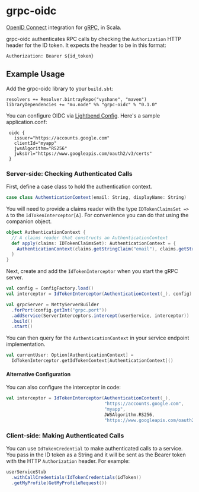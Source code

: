 # grpc-oidc

[OpenID Connect](http://openid.net/connect/) integration for [gRPC](https://grpc.io), in Scala.

grpc-oidc authenticates RPC calls by checking the `Authorization` HTTP header for the ID token. It expects the header to be in this format:
 
```
Authorization: Bearer ${id_token}
```

## Example Usage

Add the grpc-oidc library to your `build.sbt`:

```
resolvers += Resolver.bintrayRepo("vyshane", "maven")
libraryDependencies += "mu.node" %% "grpc-oidc" % "0.1.0"
```

You can configure OIDC via [Lightbend Config](https://github.com/lightbend/config). Here's a sample application.conf:

```
 oidc {
   issuer="https://accounts.google.com"
   clientId="myapp"
   jwsAlgorithm="RS256"
   jwksUrl="https://www.googleapis.com/oauth2/v3/certs"
 }
```

### Server-side: Checking Authenticated Calls

First, define a case class to hold the authentication context.

```scala
case class AuthenticationContext(email: String, displayName: String)
```

You will need to provide a claims reader with the type `IDTokenClaimsSet => A` to the `IdTokenInterceptor[A]`. For convenience you can do that using the companion object.

```scala
object AuthenticationContext {
  // A claims reader that constructs an AuthenticationContext
  def apply(claims: IDTokenClaimsSet): AuthenticationContext = {
    AuthenticationContext(claims.getStringClaim("email"), claims.getStringClaim("name"))
  }
}
```

Next, create and add the `IdTokenInterceptor` when you start the gRPC server.

```scala
val config = ConfigFactory.load()
val interceptor = IdTokenInterceptor(AuthenticationContext(_), config)

val grpcServer = NettyServerBuilder
  .forPort(config.getInt("grpc.port"))
  .addService(ServerInterceptors.intercept(userService, interceptor))
  .build()
  .start()
```

You can then query for the `AuthenticationContext` in your service endpoint implementation.

```scala
val currentUser: Option[AuthenticationContext] =
  IdTokenInterceptor.getIdTokenContext[AuthenticationContext]()
```

#### Alternative Configuration

You can also configure the interceptor in code:

```scala
val interceptor = IdTokenInterceptor(AuthenticationContext(_),
                                     "https://accounts.google.com",
                                     "myapp",
                                     JWSAlgorithm.RS256,
                                     "https://www.googleapis.com/oauth2/v3/certs")

```

### Client-side: Making Authenticated Calls

You can use `IdTokenCredential` to make authenticated calls to a service. You pass in the ID token as a String and it will be sent as the Bearer token with the HTTP `Authorization` header. For example:

```scala
userServiceStub
  .withCallCredentials(IdTokenCredentials(idToken))
  .getMyProfile(GetMyProfileRequest())

```